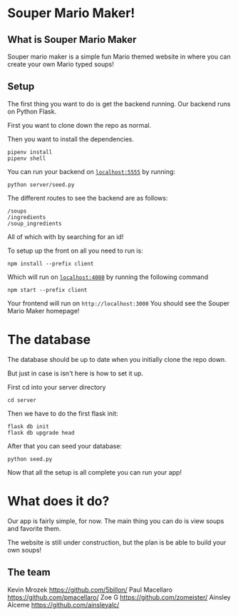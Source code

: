 # Souper Mario Maker!

## What is Souper Mario Maker

Souper mario maker is a simple fun Mario themed website in where you can create your own Mario typed soups!

## Setup

The first thing you want to do is get the backend running. Our backend runs on Python Flask.

First you want to clone down the repo as normal.

Then you want to install the dependencies.

```console
pipenv install
pipenv shell
```
You can run your backend on [`localhost:5555`](http://localhost:5555) by running:

```console
python server/seed.py
```
The different routes to see the backend are as follows:

```console
/soups
/ingredients
/soup_ingredients
```

All of which with by searching for an id!

To setup up the front on all you need to run is:

```console
npm install --prefix client
```
Which will run on [`localhost:4000`](http://localhost:4000) by running the following command

```console
npm start --prefix client
```

Your frontend will run on `http://localhost:3000` You should see the Souper Mario Maker homepage!

# The database

The database should be up to date when you initially clone the repo down.

But just in case is isn't here is how to set it up.

First cd into your server directory

```console
cd server
```

Then we have to do the first flask init:

```console
flask db init
flask db upgrade head
```


After that you can seed your database:

```console
python seed.py
```

Now that all the setup is all complete you can run your app!

# What does it do?

Our app is fairly simple, for now. The main thing you can do is view soups and favorite them. 

The website is still under construction, but the plan is be able to build your own soups!

## The team

Kevin Mrozek https://github.com/5billon/
Paul Macellaro https://github.com/pmacellaro/
Zoe G https://github.com/zomeister/
Ainsley Alceme https://github.com/ainsleyalc/